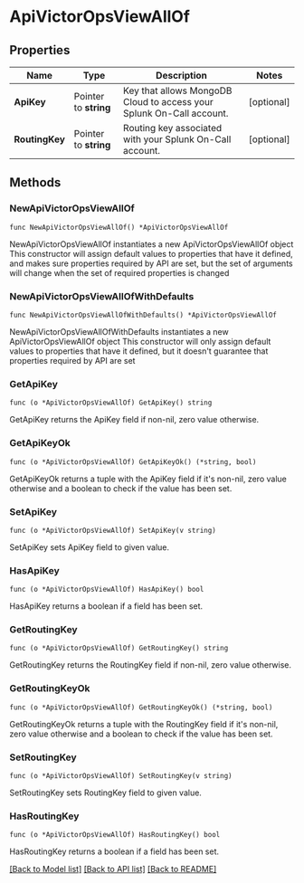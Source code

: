 # ApiVictorOpsViewAllOf

## Properties

Name | Type | Description | Notes
------------ | ------------- | ------------- | -------------
**ApiKey** | Pointer to **string** | Key that allows MongoDB Cloud to access your Splunk On-Call account. | [optional] 
**RoutingKey** | Pointer to **string** | Routing key associated with your Splunk On-Call account. | [optional] 

## Methods

### NewApiVictorOpsViewAllOf

`func NewApiVictorOpsViewAllOf() *ApiVictorOpsViewAllOf`

NewApiVictorOpsViewAllOf instantiates a new ApiVictorOpsViewAllOf object
This constructor will assign default values to properties that have it defined,
and makes sure properties required by API are set, but the set of arguments
will change when the set of required properties is changed

### NewApiVictorOpsViewAllOfWithDefaults

`func NewApiVictorOpsViewAllOfWithDefaults() *ApiVictorOpsViewAllOf`

NewApiVictorOpsViewAllOfWithDefaults instantiates a new ApiVictorOpsViewAllOf object
This constructor will only assign default values to properties that have it defined,
but it doesn't guarantee that properties required by API are set

### GetApiKey

`func (o *ApiVictorOpsViewAllOf) GetApiKey() string`

GetApiKey returns the ApiKey field if non-nil, zero value otherwise.

### GetApiKeyOk

`func (o *ApiVictorOpsViewAllOf) GetApiKeyOk() (*string, bool)`

GetApiKeyOk returns a tuple with the ApiKey field if it's non-nil, zero value otherwise
and a boolean to check if the value has been set.

### SetApiKey

`func (o *ApiVictorOpsViewAllOf) SetApiKey(v string)`

SetApiKey sets ApiKey field to given value.

### HasApiKey

`func (o *ApiVictorOpsViewAllOf) HasApiKey() bool`

HasApiKey returns a boolean if a field has been set.

### GetRoutingKey

`func (o *ApiVictorOpsViewAllOf) GetRoutingKey() string`

GetRoutingKey returns the RoutingKey field if non-nil, zero value otherwise.

### GetRoutingKeyOk

`func (o *ApiVictorOpsViewAllOf) GetRoutingKeyOk() (*string, bool)`

GetRoutingKeyOk returns a tuple with the RoutingKey field if it's non-nil, zero value otherwise
and a boolean to check if the value has been set.

### SetRoutingKey

`func (o *ApiVictorOpsViewAllOf) SetRoutingKey(v string)`

SetRoutingKey sets RoutingKey field to given value.

### HasRoutingKey

`func (o *ApiVictorOpsViewAllOf) HasRoutingKey() bool`

HasRoutingKey returns a boolean if a field has been set.


[[Back to Model list]](../README.md#documentation-for-models) [[Back to API list]](../README.md#documentation-for-api-endpoints) [[Back to README]](../README.md)


